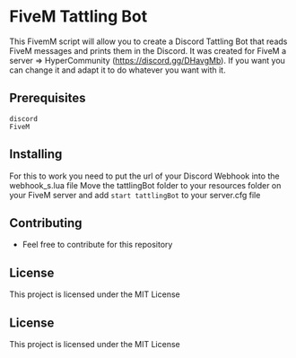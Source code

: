 # FiveM Tattling Bot

This FivemM script will allow you to create a Discord Tattling Bot that reads FiveM messages and prints them in the Discord. It was created for FiveM a server => HyperCommunity (https://discord.gg/DHavgMb). 
If you want you can change it and adapt it to do whatever you want with it.

## Prerequisites

```
discord
FiveM
```

## Installing

For this to work you need to put the url of your Discord Webhook into the webhook_s.lua file 
Move the tattlingBot folder to your resources folder on your FiveM server and add ```start tattlingBot``` to your server.cfg file

## Contributing

- Feel free to contribute for this repository 

## License

This project is licensed under the MIT License
## License

This project is licensed under the MIT License
